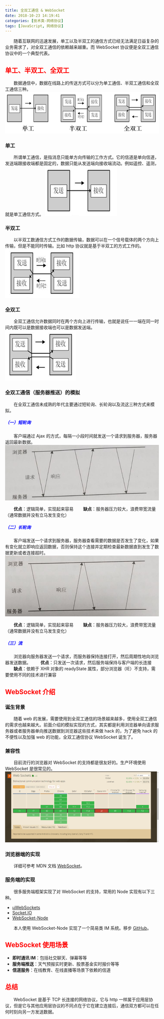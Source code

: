 ```yaml
---
title: 全双工通信 & WebSocket
date: 2018-10-23 14:19:41
categories: [技术类-网络协议]
tags: [JavaScript, 网络协议]
---
```

&emsp;&emsp;随着互联网的迅速发展，单工以及半双工的通信方式已经无法满足日益复杂的业务需求了，对全双工通信的依赖越来越重。而 WebSocket 协议便是全双工通信协议中的一个典型代表。

## <font style="color: #f00;">单工、半双工、全双工</font>
&emsp;&emsp;数据通信中，数据在线路上的传送方式可以分为单工通信、半双工通信和全双工通信三种。
![三种通信方式](ws/1.png)

### 单工
&emsp;&emsp;所谓单工通信，是指消息只能单方向传输的工作方式。它的信道是单向信道，发送端跟接收端都是固定的，数据只能从发送端向接收端流动。例如遥控、遥测，就是单工通信方式。
![单工通信](ws/1-1.png)

### 半双工
&emsp;&emsp;以半双工数通信方式工作的数据传输，数据可以在一个信号载体的两个方向上传输，但是不能同时传输。比如 http 协议就是基于半双工的方式工作的。
![半双工通信](ws/1-2.png)

### 全双工
&emsp;&emsp;全双工通信允许数据同时在两个方向上进行传输，也就是说任一一端在同一时间内既可以是数据接收端也可以是数据发送端。
![全双工通信](ws/1-3.png)

### 全双工通信（服务器推送）的模拟
&emsp;&emsp;在全双工通信未成熟的年代主要通过短轮询、长轮询以及流这三种方式来模拟。

##### <font style="color: #00f;">（一）短轮询</font>
&emsp;&emsp;客户端通过 Ajax 的方式，每隔一小段时间就发送一个请求到服务器，服务器返回最新数据。
![短轮询](ws/1-4-1.png)

&emsp;&emsp;**优点**：逻辑简单，实现起来容易
&emsp;&emsp;**缺点**：服务器压力较大，浪费带宽流量（通常数据并没有立马发生变化）

##### <font style="color: #00f;">（二）长轮询</font>
&emsp;&emsp;客户端发送一个请求到服务器，服务器查看需要的数据是否发生了变化，如果有变化就立即响应返回数据，否则保持这个连接并定期检查最新数据直到发生了数据更新或者连接超时。
![长轮询](ws/1-4-2.png)

&emsp;&emsp;**优点**：逻辑简单，实现起来容易
&emsp;&emsp;**缺点**：服务器压力较大，浪费带宽流量（通常数据并没有立马发生变化）

##### <font style="color: #00f;">（三）流</font>
&emsp;&emsp;浏览器向服务器发送一个请求，而服务器保持连接打开，然后周期性地向浏览器发送数据。
&emsp;&emsp;**优点**：只发送一次请求，然后服务端保持与客户端的长连接
&emsp;&emsp;**缺点**：依赖于 XHR 对象的 readyState 属性，部分浏览器（IE）不支持，需要使用不同的技术进行兼容

## <font style="color: #f00;">WebSocket 介绍</font>

### 诞生背景
&emsp;&emsp;随着 web 的发展，需要使用到全双工通信的场景越来越多，使用全双工通信的需求也越来越大。前面介绍的模拟实现的方式，其实都是利用浏览器单向请求服务器或者服务器单向推送数据到浏览器这些技术来做 hack 的，为了避免 hack 的不便性以及加强 web 的功能，全双工通信协议 WebSocket 诞生了。

### 兼容性
&emsp;&emsp;目前流行的浏览器对 WebSocket 的支持都是很友好的。生产环境使用 WebSocket 是很常见的。
![WebSocket 兼容性](ws/2.png)

### 浏览器端的实现
&emsp;&emsp;详细可参考 MDN 文档 [WebSocket](https://developer.mozilla.org/en-US/docs/Web/API/WebSocket)。

### 服务端的实现
&emsp;&emsp;很多服务端框架实现了对 WebSocket 的支持，常用的 Node 实现有以下三种。
+ [µWebSockets](https://github.com/uNetworking/uWebSockets)
+ [Socket.IO](https://socket.io)
+ [WebSocket-Node](https://github.com/theturtle32/WebSocket-Node)

&emsp;&emsp;本人使用 WebSocket-Node 实现了一个简易类 IM 系统。移步 [GitHub](https://github.com/whbxyr/IM)。

## <font style="color: #f00;">WebSocket 使用场景</font>
+ **即时通讯 IM**：包括社交聊天、弹幕等等
+ **服务端推送**：天气预报实时更新、股票基金实时报价等等
+ **信道服务**：在线教育、在线直播等场景下依赖的信道

## <font style="color: #f00;">总结</font>
&emsp;&emsp;WebSocket 是基于 TCP 长连接的网络协议，它与 http 一样属于应用层协议，但是它与其他应用层协议的不同点在于它在建立连接后，通信双方都可以在任何时刻向另一方发送数据。



